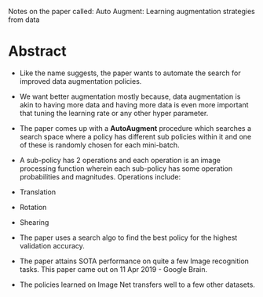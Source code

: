 Notes on the paper called:
Auto Augment: Learning augmentation strategies from data

# Abstract
* Like the name suggests, the paper wants to automate the search for improved data augmentation policies.

* We want better augmentation mostly because, data augmentation is akin to having more data and having more 
data is even more important that tuning the learning rate or any other hyper parameter.

* The paper comes up with a **AutoAugment** procedure which searches a search space where a policy has different
sub policies within it and one of these is randomly chosen for each mini-batch.

* A sub-policy has 2 operations and each operation is an image processing function wherein each sub-policy has some operation probabilities and magnitudes. Operations include:
 * Translation
 * Rotation
 * Shearing
 
* The paper uses a search algo to find the best policy for the highest validation accuracy.

* The paper attains SOTA performance on quite a few Image recognition tasks. This paper came out on 11 Apr 2019 - Google Brain.

* The policies learned on Image Net transfers well to a few other datasets.
